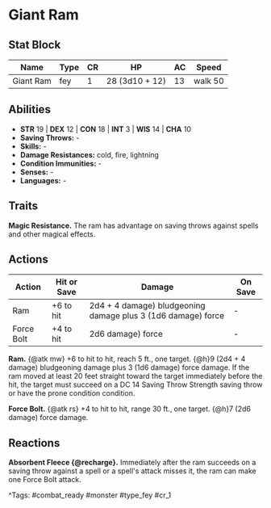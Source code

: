 # Giant Ram

## Stat Block

| Name | Type | CR | HP | AC | Speed |
|------|------|----|----|----|-------|
| Giant Ram | fey | 1 | 28 (3d10 + 12) | 13 | walk 50 |

## Abilities

- **STR** 19 | **DEX** 12 | **CON** 18 | **INT** 3 | **WIS** 14 | **CHA** 10
- **Saving Throws:** -  
- **Skills:** -  
- **Damage Resistances:** cold, fire, lightning  
- **Condition Immunities:** -  
- **Senses:** -  
- **Languages:** -

## Traits

**Magic Resistance.** The ram has advantage on saving throws against spells and other magical effects.


## Actions

| Action | Hit or Save | Damage | On Save |
|--------|--------------|--------|----------|
| Ram | +6 to hit | 2d4 + 4 damage) bludgeoning damage plus 3 (1d6 damage) force | - |
| Force Bolt | +4 to hit | 2d6 damage) force | - |

**Ram.** {@atk mw} +6 to hit to hit, reach 5 ft., one target. {@h}9 (2d4 + 4 damage) bludgeoning damage plus 3 (1d6 damage) force damage. If the ram moved at least 20 feet straight toward the target immediately before the hit, the target must succeed on a DC 14 Saving Throw Strength saving throw or have the prone condition condition.

**Force Bolt.** {@atk rs} +4 to hit to hit, range 30 ft., one target. {@h}7 (2d6 damage) force damage.

## Reactions

**Absorbent Fleece {@recharge}.** Immediately after the ram succeeds on a saving throw against a spell or a spell's attack misses it, the ram can make one Force Bolt attack.



^Tags: #combat_ready #monster #type_fey #cr_1